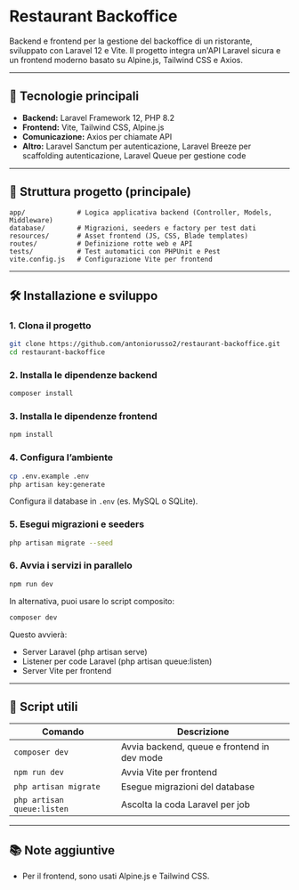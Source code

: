 # Restaurant Backoffice

Backend e frontend per la gestione del backoffice di un ristorante, sviluppato con Laravel 12 e Vite. Il progetto integra un'API Laravel sicura e un frontend moderno basato su Alpine.js, Tailwind CSS e Axios.

---

## 🚀 Tecnologie principali

-   **Backend:** Laravel Framework 12, PHP 8.2
-   **Frontend:** Vite, Tailwind CSS, Alpine.js
-   **Comunicazione:** Axios per chiamate API
-   **Altro:** Laravel Sanctum per autenticazione, Laravel Breeze per scaffolding autenticazione, Laravel Queue per gestione code

---

## 📁 Struttura progetto (principale)

```
app/             # Logica applicativa backend (Controller, Models, Middleware)
database/        # Migrazioni, seeders e factory per test dati
resources/       # Asset frontend (JS, CSS, Blade templates)
routes/          # Definizione rotte web e API
tests/           # Test automatici con PHPUnit e Pest
vite.config.js   # Configurazione Vite per frontend
```

---

## 🛠️ Installazione e sviluppo

### 1. Clona il progetto

```bash
git clone https://github.com/antoniorusso2/restaurant-backoffice.git
cd restaurant-backoffice
```

### 2. Installa le dipendenze backend

```bash
composer install
```

### 3. Installa le dipendenze frontend

```bash
npm install
```

### 4. Configura l’ambiente

```bash
cp .env.example .env
php artisan key:generate
```

Configura il database in `.env` (es. MySQL o SQLite).

### 5. Esegui migrazioni e seeders

```bash
php artisan migrate --seed
```

### 6. Avvia i servizi in parallelo

```bash
npm run dev
```

In alternativa, puoi usare lo script composito:

```bash
composer dev
```

Questo avvierà:

-   Server Laravel (php artisan serve)
-   Listener per code Laravel (php artisan queue:listen)
-   Server Vite per frontend

---

## 🧪 Script utili

| Comando                    | Descrizione                                 |
| -------------------------- | ------------------------------------------- |
| `composer dev`             | Avvia backend, queue e frontend in dev mode |
| `npm run dev`              | Avvia Vite per frontend                     |
| `php artisan migrate`      | Esegue migrazioni del database              |
| `php artisan queue:listen` | Ascolta la coda Laravel per job             |

---

## 📚 Note aggiuntive

-   Per il frontend, sono usati Alpine.js e Tailwind CSS.
